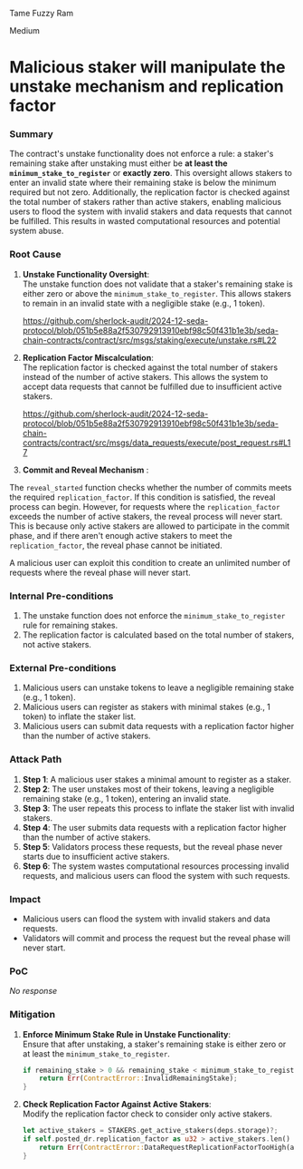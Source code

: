 Tame Fuzzy Ram

Medium

# Malicious staker will manipulate the unstake mechanism and replication factor

### Summary

The  contract's unstake functionality does not enforce a  rule: a staker's remaining stake after unstaking must either be **at least the `minimum_stake_to_register`** or **exactly zero**. This oversight allows stakers to enter an invalid state where their remaining stake is below the minimum required but not zero. Additionally, the replication factor is checked against the total number of stakers rather than active stakers, enabling malicious users to flood the system with invalid stakers and data requests that cannot be fulfilled. This results in wasted computational resources and potential system abuse.


### Root Cause

1. **Unstake Functionality Oversight**:  
   The unstake function does not validate that a staker's remaining stake is either zero or above the `minimum_stake_to_register`. This allows stakers to remain in an invalid state with a negligible stake (e.g., 1 token).

   https://github.com/sherlock-audit/2024-12-seda-protocol/blob/051b5e88a2f530792913910ebf98c50f431b1e3b/seda-chain-contracts/contract/src/msgs/staking/execute/unstake.rs#L22

2. **Replication Factor Miscalculation**:  
   The replication factor is checked against the total number of stakers instead of the number of active stakers. This allows the system to accept data requests that cannot be fulfilled due to insufficient active stakers.

   https://github.com/sherlock-audit/2024-12-seda-protocol/blob/051b5e88a2f530792913910ebf98c50f431b1e3b/seda-chain-contracts/contract/src/msgs/data_requests/execute/post_request.rs#L17

3.  **Commit and Reveal Mechanism** :  

The `reveal_started` function checks whether the number of commits meets the required `replication_factor`. If this condition is satisfied, the reveal process can begin. However, for requests where the `replication_factor` exceeds the number of active stakers, the reveal process will never start. This is because only active stakers are allowed to participate in the commit phase, and if there aren't enough active stakers to meet the `replication_factor`, the reveal phase cannot be initiated.

A malicious user can exploit this condition to create an unlimited number of requests where the reveal phase will never start.

### Internal Pre-conditions

1. The unstake function does not enforce the `minimum_stake_to_register` rule for remaining stakes.
2. The replication factor is calculated based on the total number of stakers, not active stakers.

### External Pre-conditions

1. Malicious users can unstake tokens to leave a negligible remaining stake (e.g., 1 token).
2. Malicious users can register as stakers with minimal stakes (e.g., 1 token) to inflate the staker list.
3. Malicious users can submit data requests with a replication factor higher than the number of active stakers.

### Attack Path

1. **Step 1**: A malicious user stakes a minimal amount to register as a staker.
2. **Step 2**: The user unstakes most of their tokens, leaving a negligible remaining stake (e.g., 1 token), entering an invalid state.
3. **Step 3**: The user repeats this process to inflate the staker list with invalid stakers.
4. **Step 4**: The user submits data requests with a replication factor higher than the number of active stakers.
5. **Step 5**: Validators process these requests, but the reveal phase never starts due to insufficient active stakers.
6. **Step 6**: The system wastes computational resources processing invalid requests, and malicious users can flood the system with such requests.

### Impact

* Malicious users can flood the system with invalid stakers and data requests.
* Validators  will commit and process the request but the reveal phase will never start.

### PoC

_No response_

### Mitigation

1. **Enforce Minimum Stake Rule in Unstake Functionality**:  
   Ensure that after unstaking, a staker's remaining stake is either zero or at least the `minimum_stake_to_register`.
   ```rust
   if remaining_stake > 0 && remaining_stake < minimum_stake_to_register {
       return Err(ContractError::InvalidRemainingStake);
   }
   ```

2. **Check Replication Factor Against Active Stakers**:  
   Modify the replication factor check to consider only active stakers.
   ```rust
   let active_stakers = STAKERS.get_active_stakers(deps.storage)?;
   if self.posted_dr.replication_factor as u32 > active_stakers.len() {
       return Err(ContractError::DataRequestReplicationFactorTooHigh(active_stakers.len()));
   }
   ```